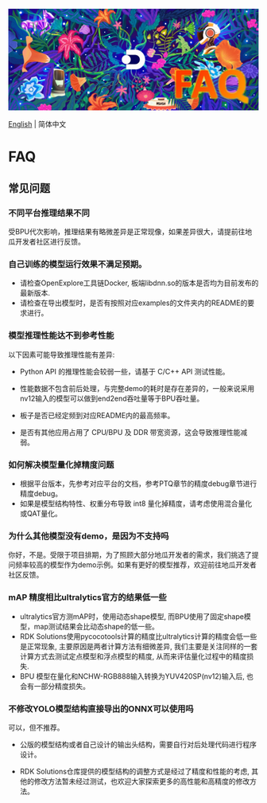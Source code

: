 
![](imgs/FAQ.jpg)

[English](./README.md) | 简体中文

# FAQ

## 常见问题

### 不同平台推理结果不同

受BPU代次影响，推理结果有略微差异是正常现像，如果差异很大，请提前往地瓜开发者社区进行反馈。


### 自己训练的模型运行效果不满足预期。

- 请检查OpenExplore工具链Docker, 板端libdnn.so的版本是否均为目前发布的最新版本.
- 请检查在导出模型时，是否有按照对应examples的文件夹内的README的要求进行。


### 模型推理性能达不到参考性能

以下因素可能导致推理性能有差异:

- Python API 的推理性能会较弱一些，请基于 C/C++ API 测试性能。

- 性能数据不包含前后处理，与完整demo的耗时是存在差异的，一般来说采用nv12输入的模型可以做到end2end吞吐量等于BPU吞吐量。
- 板子是否已经定频到对应README内的最高频率。
- 是否有其他应用占用了 CPU/BPU 及 DDR 带宽资源，这会导致推理性能减弱。


### 如何解决模型量化掉精度问题

- 根据平台版本，先参考对应平台的文档，参考PTQ章节的精度debug章节进行精度debug。
- 如果是模型结构特性、权重分布导致 int8 量化掉精度，请考虑使用混合量化或QAT量化。


### 为什么其他模型没有demo，是因为不支持吗

你好，不是。受限于项目排期，为了照顾大部分地瓜开发者的需求，我们挑选了提问频率较高的模型作为demo示例。如果有更好的模型推荐，欢迎前往地瓜开发者社区反馈。


### mAP 精度相比ultralytics官方的结果低一些

- ultralytics官方测mAP时，使用动态shape模型, 而BPU使用了固定shape模型，map测试结果会比动态shape的低一些。
- RDK Solutions使用pycocotools计算的精度比ultralytics计算的精度会低一些是正常现象, 主要原因是两者计算方法有细微差异, 我们主要是关注同样的一套计算方式去测试定点模型和浮点模型的精度, 从而来评估量化过程中的精度损失.
- BPU 模型在量化和NCHW-RGB888输入转换为YUV420SP(nv12)输入后, 也会有一部分精度损失。


### 不修改YOLO模型结构直接导出的ONNX可以使用吗

可以，但不推荐。

- 公版的模型结构或者自己设计的输出头结构，需要自行对后处理代码进行程序设计。

- RDK Solutions仓库提供的模型结构的调整方式是经过了精度和性能的考虑, 其他的修改方法暂未经过测试，也欢迎大家探索更多的高性能和高精度的修改方法。
